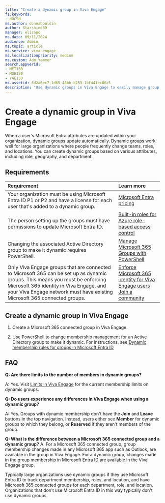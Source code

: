 ```yaml
---
title: "Create a dynamic group in Viva Engage"
f1.keywords:
- NOCSH
ms.author: donnabouldin
author: Starshine89
manager: elizapo
ms.date: 09/11/2024
audience: Admin
ms.topic: article
ms.service: viva-engage
ms.localizationpriority: medium
ms.custom: Adm_Yammer
search.appverid:
- MET150
- MOE150
- YAE150
ms.assetid: 6d2a6ec7-1d65-46bb-b253-1bf441ec80a5
description: "Use dynamic groups in Viva Engage to easily manage group membership through Active Directory."
---
```


# Create a dynamic group in Viva Engage

When a user's Microsoft Entra attributes are updated within your organization, dynamic groups update automatically. Dynamic groups work well for large organizations where people frequently change teams, roles, and locations. You can create dynamic groups based on various attributes, including role, geography, and department.
  
## Requirements

|**Requirement** <br/> |**Learn more** <br/> |
|:-----|:-----|
|Your organization must be using Microsoft Entra ID P1 or P2 and have a license for each user that's added to a dynamic group.  <br/> |[Microsoft Entra pricing](https://go.microsoft.com/fwlink/?linkId=869572) <br/> |
|The person setting up the groups must have permissions to update Microsoft Entra ID.  <br/> |[Built-in roles for Azure role-based access control](/azure/role-based-access-control/built-in-roles) <br/> |
|Changing the associated Active Directory group to make it dynamic requires PowerShell. <br/> |[Manage Microsoft 365 Groups with PowerShell](https://support.office.com/article/aeb669aa-1770-4537-9de2-a82ac11b0540) <br/> |
|Only Viva Engage groups that are connected to Microsoft 365 can be set up as dynamic groups. This means you must be enforcing Microsoft 365 identity in Viva Engage, and your Viva Engage network must have existing Microsoft 365 connected groups.  <br/> |[Enforce Microsoft 365 identity for Viva Engage users](../configure-your-viva-engage-network/enforce-office-365-identity.md) <br/> [Join a community](https://support.microsoft.com/en-us/topic/join-a-community-in-viva-engage-1ee29da1-5250-4c1e-b773-e7a78cfaf5d4) <br/> |

## Create a dynamic group in Viva Engage

1. Create a Microsoft 365 connected group in Viva Engage.

2. Use PowerShell to change membership management for an Active Directory group to make it dynamic. For instructions, see [Dynamic membership rules for groups in Microsoft Entra ID](/azure/active-directory/enterprise-users/groups-dynamic-membership)

## FAQ

 **Q: Are there limits to the number of members in dynamic groups?**
  
A: Yes. Visit [Limits in Viva Engage](/office365/servicedescriptions/limits-viva-engage) for the current membership limits on dynamic groups.
  
 **Q: Do users experience any differences in Viva Engage when using a dynamic group?**
  
A: Yes. Groups with dynamic membership don't have the **Join** and **Leave** buttons in the top navigation. Instead, users either see **Member** for dynamic groups to which they belong, or **Reserved** if they aren't members of the group.

**Q: What is the difference between a Microsoft 365 connected group and a dynamic group?**
A. For a Microsoft 365 connected group, group membership changes made in any Microsoft 365 app such as Outlook, are available in the group in Viva Engage. For a dynamic group, changes made in the group membership in Microsoft Entra ID are available in the Viva Engage group.

Typically large organizations use dynamic groups if they use Microsoft Entra ID to track department membership, roles, and location, and have Microsoft 365 connected groups for each department, role, and location. Organizations that don't use Microsoft Entra ID in this way typically don't use dynamic groups.
